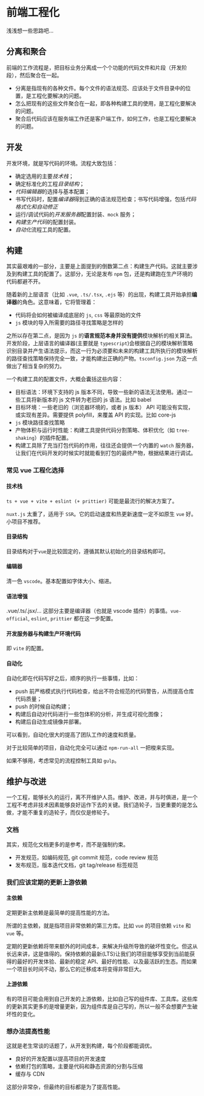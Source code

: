 # 前端工程化

浅浅想一些思路吧...

## 分离和聚合

前端的工作流程是，把目标业务分离成一个个功能的代码文件和片段（开发阶段），然后聚合在一起。

- 分离是指现有的各种文件。每个文件的语法规范、应该处于文件目录中的位置，是工程化要解决的问题。
- 怎么把现有的这些文件聚合在一起，即各种构建工具的使用，是工程化要解决的问题。
- 聚合后代码应该在服务端工作还是客户端工作，如何工作，也是工程化要解决的问题。

## 开发

开发环境，就是写代码的环境。流程大致包括：

- 确定选用的主要*技术栈*；
- 确定标准化的工程*目录结构*；
- *代码编辑器*的选择与基本配置；
- 书写代码时，配置*编译器*得到正确的语法规范检查；书写代码增强，包括*代码格式化和自动修正*
- 运行/调试代码的*开发服务器*配置封装、`mock` 服务；
- *构建生产代码*的配置封装。
- *自动化*流程工具的配置。

## 构建

其实最艰难的一部分，主要是上面提到的倒数第二点：构建生产代码。这就主要涉及到构建工具的配置了。这部分，无论是发布 `npm` 包，还是构建跑在生产环境的代码都避不开。

随着新的上层语言（比如 `.vue`, `.ts/.tsx`, `.ejs` 等）的出现，构建工具开始承担**编译器**的角色。这意味着，它将管理着：

- 代码将会如何被编译成底层的 `js`, `css` 等最原始的文件
- `js` 模块的导入所需要的路径寻找策略是怎样的

之所以存在第二点，是因为 `js` 的**语言规范本身并没有提供**模块解析的相关算法。开发阶段，上层语言的编译器(主要就是 `typescript`)会根据自己的模块解析策略识别目录并产生语法提示，而这一行为必须要和未来的构建工具所执行的模块解析的路径查找策略保持完全一致，才能构建出正确的产物。`tsconfig.json` 为这一点做出了相当复杂的努力。

一个构建工具的配置文件，大概会囊括这些内容：

- 目标语法：环境下支持的 js 版本不同，导致一些新的语法无法使用。通过一些工具将新版本的 js 文件转为老旧的 js 语法。比如 babel
- 目标环境：一些老旧的（浏览器环境的，或者 js 版本） API 可能没有实现，或实现有差异。需要提供 polyfill，来覆盖 API 的实现。比如 core-js
- `js` 模块路径查找策略
- 产物体积与运行时性能：构建工具提供代码分割策略、体积优化（如 `tree-shaking`）的插件配置。
- 构建工具除了充当打包代码的作用，往往还会提供一个内置的 `watch` 服务器，让我们在代码开发的时候实时就能看到打包的最终产物，根据结果进行调试。

### 常见 vue 工程化选择

#### 技术栈

`ts + vue + vite + eslint (+ prittier)` 可能是最流行的解决方案了。

`nuxt.js` 太重了，适用于 `SSR`。它的启动速度和热更新速度一定不如原生 `vue` 好。小项目不推荐。

#### 目录结构

目录结构对于`vue`是比较固定的，遵循其默认初始化的目录结构即可。

#### 编辑器

清一色 `vscode`。基本配置如字体大小、缩进。

#### 语法增强

.vue/.ts/.jsx/... 这部分主要是编译器（也就是 vscode 插件）的事情。`vue-official`, `eslint`, `prittier` 都在这一步配置。

#### 开发服务器与构建生产环境代码
  
即 `vite` 的配置。

#### 自动化

自动化即在代码写好之后，顺序的执行一些事情，比如：

- push 前严格模式执行代码检查，给出不符合规范的代码警告，从而提高仓库代码质量；
- push 的时候自动构建；
- 构建后自动对代码进行一些包体积的分析，并生成可视化图像；
- 构建后自动生成镜像并部署。

可以看到，自动化很大的提高了团队工作的速度和质量。

对于比较简单的项目，自动化完全可以通过 `npm-run-all` 一把梭来实现。

如果不够用，考虑常见的流程控制工具如 `gulp`。

## 维护与改进

一个工程，能够长久的运行，离不开维护人员。维护、改进，并与时俱进，是一个工程不考虑非技术因素能够良好运作下去的关键。我们造轮子，当更重要的是怎么做，才能不重复的造轮子，而仅仅是修轮子。

### 文档

其实，规范化文档更多的是参考，而不是强制约束。

- 开发规范，如编码规范, git commit 规范，code review 规范
- 发布规范，版本迭代文档，git tag/release 标签规范

### 我们应该定期的更新上游依赖

#### 主依赖

定期更新主依赖是最简单的提高性能的方法。

所谓的主依赖，就是指项目非常依赖的第三方库。比如 `vue` 的项目依赖 `vite` 和 `vue` 等。

定期的更新依赖将带来额外的时间成本，来解决升级所导致的破坏性变化。但这从长远来讲，这是值得的。保持依赖的最新(LTS)让我们的项目能够享受到当前能获得的最好的开发体验、最新的稳定 API、最好的性能、以及最活跃的生态。而如果一个项目长时间不动，那么它的迁移成本将变得非常巨大。

#### 上游依赖

有的项目可能会用到自己开发的上游依赖，比如自己写的组件库、工具库。这些库的更新其实更多的是增量更新，因为组件库是自己写的，所以一般不会想要产生破坏性的变化。

### 想办法提高性能

这就是老生常谈的话题了，从开发到构建，每个阶段都能调优。

- 良好的开发配置以提高项目的开发速度
- 依赖打包的策略，主要是代码和静态资源的分割与压缩
- 缓存与 CDN

这部分非常杂，但最终的目标都是为了提高性能。
